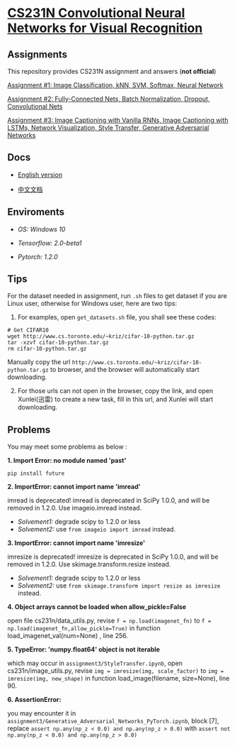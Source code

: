 # [CS231N Convolutional Neural Networks for Visual Recognition](http://cs231n.github.io/)

## Assignments

This repository provides CS231N assignment and answers (**not official**)

 [Assignment #1: Image Classification, kNN, SVM, Softmax, Neural Network](https://github.com/eLeVeNnN/cs231n/tree/master/assignment1)

 [Assignment #2: Fully-Connected Nets, Batch Normalization, Dropout, Convolutional Nets](https://github.com/eLeVeNnN/cs231n/tree/master/assignment2)

 [Assignment #3: Image Captioning with Vanilla RNNs, Image Captioning with LSTMs, Network Visualization, Style Transfer, Generative Adversarial Networks](https://github.com/eLeVeNnN/cs231n/tree/master/assignment3)



## Docs

- [English version](http://cs231n.github.io/)

- [中文文档]()



## Enviroments

- *OS: Windows 10*

- *Tensorflow: 2.0-beta1*

- *Pytorch: 1.2.0*


## Tips

For the dataset needed in assignment, run `.sh` files to get dataset if you are Linux user, otherwise for Windows user, here are two tips:

1. For examples, open `get_datasets.sh` file, you shall see these codes:
```
# Get CIFAR10
wget http://www.cs.toronto.edu/~kriz/cifar-10-python.tar.gz
tar -xzvf cifar-10-python.tar.gz
rm cifar-10-python.tar.gz 
```
Manually copy the url `http://www.cs.toronto.edu/~kriz/cifar-10-python.tar.gz` to browser, and the browser will automatically start downloading.

2. For those urls can not open in the browser, copy the link, and open Xunlei(迅雷) to create a new task, fill in this url, and Xunlei will start downloading.


## Problems
You may meet some problems as below :

**1. Import Error: no module named 'past'**

`pip install future`

**2. ImportError: cannot import name 'imread'**

imread is deprecated! imread is deprecated in SciPy 1.0.0, and will be removed in 1.2.0. Use imageio.imread instead.

- *Solvement1:* 
degrade scipy to 1.2.0 or less
- *Solvement2:* 
use `from imageio import imread` instead.

**3. ImportError: cannot import name 'imresize'**

imresize is deprecated! imresize is deprecated in SciPy 1.0.0, and will be removed in 1.2.0. Use skimage.transform.resize instead.

- *Solvement1:* 
degrade scipy to 1.2.0 or less
- *Solvement2:* 
use `from skimage.transform import resize as imresize` instead.

**4. Object arrays cannot be loaded when allow_pickle=False** 

open file cs231n/data_utils.py, revise `f = np.load(imagenet_fn)` to `f = np.load(imagenet_fn,allow_pickle=True)` in function load_imagenet_val(num=None) , line 256.

**5. TypeError: 'numpy.float64' object is not iterable**

which may occur in `assignment3/StyleTransfer.ipynb`, open cs231n/image_utils.py, revise `img = imresize(img, scale_factor)` to `img = imresize(img, new_shape)` in function load_image(filename, size=None), line 90.
  
**6. AssertionError:** 

you may encounter it in `assignment3/Generative_Adversarial_Networks_PyTorch.ipynb`, block \[7], replace `assert np.any(np_z < 0.0) and np.any(np_z > 0.0)` with `assert not np.any(np_z < 0.0) and np.any(np_z > 0.0)`
